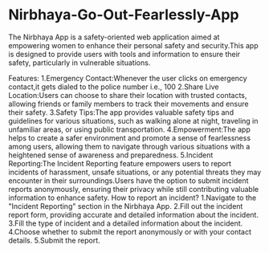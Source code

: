 # Nirbhaya-Go-Out-Fearlessly-App
The Nirbhaya App is a safety-oriented web application aimed at empowering women to enhance their personal safety and security.This app is designed to provide users with tools and information to ensure their safety, particularly in vulnerable situations.

Features:
1.Emergency Contact:Whenever the user clicks on emergency contact,it gets dialed to the police number i.e., 100
2.Share Live Location:Users can choose to share their location with trusted contacts, allowing friends or family members to track their movements and ensure their safety.
3.Safety Tips:The app provides valuable safety tips and guidelines for various situations, such as walking alone at night, traveling in unfamiliar areas, or using public transportation.
4.Empowerment:The app helps to create a safer environment and promote a sense of fearlessness among users, allowing them to navigate through various situations with a heightened sense of awareness and preparedness.
5.Incident Reporting:The Incident Reporting feature empowers users to report incidents of harassment, unsafe situations, or any potential threats they may encounter in their surroundings.Users have the option to submit incident reports anonymously, ensuring their privacy while still contributing valuable information to enhance safety.
How to report an incident?
1.Navigate to the "Incident Reporting" section in the Nirbhaya App.
2.Fill out the incident report form, providing accurate and detailed information about the incident.
3.Fill the type of incident and a detailed information about the incident.
4.Choose whether to submit the report anonymously or with your contact details.
5.Submit the report.
